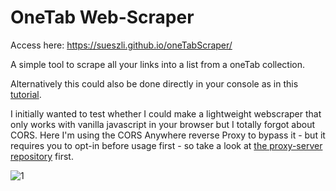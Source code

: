 # OneTab Web-Scraper
Access here: https://sueszli.github.io/oneTabScraper/

A simple tool to scrape all your links into a list from a oneTab collection.

Alternatively this could also be done directly in your console as in this [tutorial](https://www.youtube.com/watch?v=rlv7ueX4Yjc).

I initially wanted to test whether I could make a lightweight webscraper that only works with vanilla javascript in your browser but I totally forgot about CORS.
Here I'm using the CORS Anywhere reverse Proxy to bypass it - but it requires you to opt-in before usage first - so take a look at [the proxy-server repository](https://github.com/Rob--W/cors-anywhere) first.

![1](https://user-images.githubusercontent.com/61852663/147303293-2a3c8321-9a0f-4f7f-95dd-eebb3c3f6f9f.gif)
